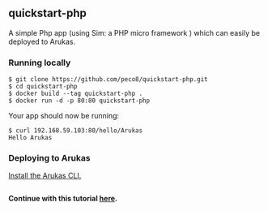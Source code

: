 ## quickstart-php
A simple Php app (using Sim: a PHP micro framework ) which can easily be deployed to Arukas.

### Running locally

```
$ git clone https://github.com/peco8/quickstart-php.git
$ cd quickstart-php
$ docker build --tag quickstart-php .
$ docker run -d -p 80:80 quickstart-php
```

Your app should now be running:

```
$ curl 192.168.59.103:80/hello/Arukas
Hello Arukas
```

### Deploying to Arukas

[Install the Arukas CLI.](/)

```
```

**Continue with this tutorial [here](/).**
